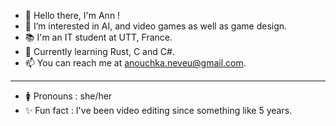 - 👋 Hello there, I'm Ann !
- 👀 I’m interested in AI, and video games as well as game design.
- 📚 I'm an IT student at UTT, France.
- 🌱 Currently learning Rust, C and C#.
- 📫 You can reach me at anouchka.neveu@gmail.com.
- - - - - - - -
- 🚺 Pronouns : she/her
- ✨ Fun fact : I've been video editing since something like 5 years.

<!---
AnnNeveu/AnnNeveu is a ✨ special ✨ repository because its `README.md` (this file) appears on your GitHub profile.
You can click the Preview link to take a look at your changes.
--->
